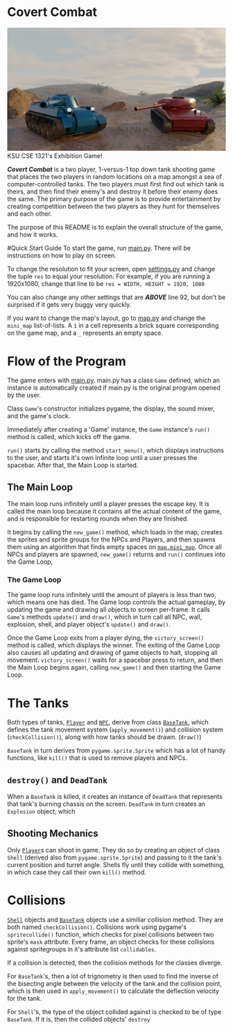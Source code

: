# Covert Combat
![Splash Art from the Start Menu](MenuResources/CovertCombatSplashArt.png)
KSU CSE 1321's Exhibition Game!

***Covert Combat*** is a two player, 1-versus-1 top down tank shooting game that places the two players in random locations on a map amongst a sea of computer-controlled tanks. The two players must first find out which tank is theirs, and then find their enemy's and destroy it before their enemy does the same. The primary purpose of the game is to provide entertainment by creating competition between the two players as they hunt for themselves and each other.

The purpose of this README is to explain the overall structure of the game, and how it works.

#Quick Start Guide
To start the game, run [main.py](main.py). There will be instructions on how to play on screen.

To change the resolution to fit your screen, open [settings.py](settings.py) and change the tuple `res` to equal your resolution. For example, if you are running a 1920x1080, change that line to be 
`res = WIDTH, HEIGHT = 1920, 1080`

You can also change any other settings that are ***ABOVE*** line 92, but don't be surprised if it gets very buggy very quickly.

If you want to change the map's layout, go to [map.py](map.py) and change the `mini_map` list-of-lists. A `1` in a cell represents a brick square corresponding on the game map, and a `_` represents an empty space.

# Flow of the Program
The game enters with [main.py](main.py). main.py has a class `Game` defined, which an instance is automatically created if main.py is the original program opened by the user.

Class `Game`'s constructor initializes pygame, the display, the sound mixer, and the game's clock.

Immediately after creating a 'Game' instance, the `Game` instance's `run()` method is called, which kicks off the game.

`run()` starts by calling the method `start_menu()`, which displays instructions to the user, and starts it's own infinite loop until a user presses the spacebar. After that, the Main Loop is started.

## The Main Loop
The main loop runs infinitely until a player presses the escape key. It is called the main loop because it contains all the actual content of the game, and is responsible for restarting rounds when they are finished.

It begins by calling the `new_game()` method, which loads in the map, creates the sprites and sprite groups for the NPCs and Players, and then spawns them using an algorithm that finds empty spaces on [`map.mini_map`](map.py). Once all NPCs and players are spawned, `new_game()` returns and `run()` continues into the Game Loop,

### The Game Loop
The game loop runs infinitely until the amount of players is less than two, which means one has died. The Game loop controls the actual gameplay, by updating the game and drawing all objects to screen per-frame. It calls `Game`'s methods `update()` and `draw()`, which in turn call all NPC, wall, explosion, shell, and player object's `update()` and `draw()`.

Once the Game Loop exits from a player dying, the `victory_screen()` method is called, which displays the winner. The exiting of the Game Loop also causes all updating and drawing of game objects to halt, stopping all movement. `victory_screen()` waits for a spacebar press to return, and then the Main Loop begins again, calling `new_game()` and then starting the Game Loop.

# The Tanks
Both types of tanks, [`Player`](player.py) and [`NPC`](NPC.py), derive from class [`BaseTank`](BaseTank.py), which defines the tank movement system (`apply_movement()`) and collision system (`checkCollision()`), along with how tanks should be drawn. (`draw()`)

`BaseTank` in turn derives from `pygame.sprite.Sprite` which has a lot of handy functions, like `kill()` that is used to remove players and NPCs.

## `destroy()` and `DeadTank`
When a `BaseTank` is killed, it creates an instance of `DeadTank` that represents that tank's burning chassis on the screen. `DeadTank` in turn creates an `Explosion` object, which 

## Shooting Mechanics
Only [`Player`](player.py)s can shoot in game. They do so by creating an object of class `Shell` (derived also from `pygame.sprite.Sprite`) and passing to it the tank's current position and turret angle. Shells fly until they collide with something, in which case they call their own `kill()` method.

# Collisions
[`Shell`](player.py) objects and [`BaseTank`](BaseTank.py) objects use a similiar collision method. They are both named `checkCollision()`. Collisions work using pygame's `spritecollide()` function, which checks for pixel collisions between two sprite's `mask` attribute. Every frame, an object checks for these collisions against spritegroups in it's attribute list `collidables`. 

If a collision is detected, then the collision methods for the classes diverge.

For `BaseTank`'s, then a lot of trignometry is then used to find the inverse of the bisecting angle between the velocity of the tank and the collision point, which is then used in `apply_movement()` to calculate the deflection velocity for the tank.

For `Shell`'s, the type of the object collided against is checked to be of type `BaseTank`. If it is, then the collided objects' `destroy`
